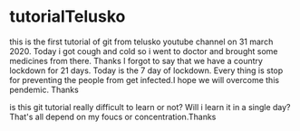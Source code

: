 # tutorialTelusko

this is the first tutorial of git from telusko youtube channel on 31 march 2020.
Today i got cough and cold so i went to doctor and brought some medicines from there.
Thanks
I forgot to say that we have a country lockdown for 21 days. Today is the 7 day of lockdown.
Every thing is stop for preventing the people from get infected.I hope we will overcome this pendemic.
Thanks

is this git tutorial really difficult to learn or not? Will i learn it in a single day?
That's all depend on my foucs or concentration.Thanks
